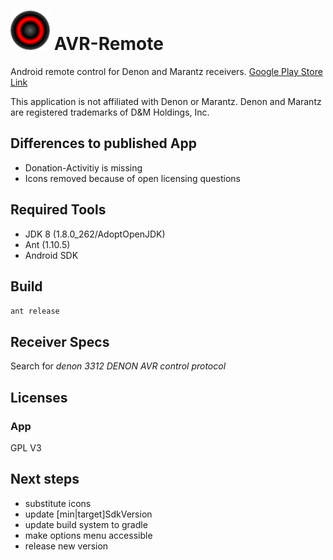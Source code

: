 # ![Alt text](assets/icon.png "AVR-Remote") AVR-Remote 

Android remote control for Denon and Marantz receivers.
[Google Play Store Link](https://play.google.com/store/apps/details?id=de.pskiwi.avrremote)


This application is not affiliated with Denon or Marantz. 
Denon and Marantz are registered trademarks of D&M Holdings, Inc. 

## Differences to published App
* Donation-Activitiy is missing
* Icons removed because of open licensing questions

## Required Tools

* JDK 8 (1.8.0_262/AdoptOpenJDK)
* Ant (1.10.5)
* Android SDK

## Build

`ant release`

## Receiver Specs
Search for
_denon 3312 DENON AVR control protocol_

## Licenses

### App
GPL V3

## Next steps
- substitute icons
- update [min|target]SdkVersion
- update build system to gradle
- make options menu accessible
- release new version
